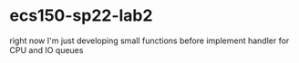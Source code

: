 # ecs150-sp22-lab2

right now I'm just developing small functions before implement handler for CPU and IO queues

